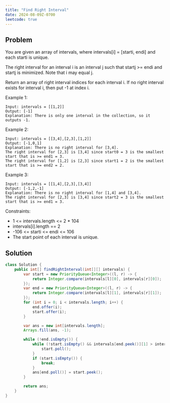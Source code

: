 ```yaml
---
title: "Find Right Interval"
date: 2024-08-09Z-0700
leetcode: true
---
```


## Problem

You are given an array of intervals, where intervals[i] = [starti, endi] and each starti is unique.

The right interval for an interval i is an interval j such that startj >= endi and startj is minimized. Note that i may equal j.

Return an array of right interval indices for each interval i. If no right interval exists for interval i, then put -1 at index i.

Example 1:

```text
Input: intervals = [[1,2]]
Output: [-1]
Explanation: There is only one interval in the collection, so it outputs -1.
```

Example 2:

```text
Input: intervals = [[3,4],[2,3],[1,2]]
Output: [-1,0,1]
Explanation: There is no right interval for [3,4].
The right interval for [2,3] is [3,4] since start0 = 3 is the smallest start that is >= end1 = 3.
The right interval for [1,2] is [2,3] since start1 = 2 is the smallest start that is >= end2 = 2.
```

Example 3:

```text
Input: intervals = [[1,4],[2,3],[3,4]]
Output: [-1,2,-1]
Explanation: There is no right interval for [1,4] and [3,4].
The right interval for [2,3] is [3,4] since start2 = 3 is the smallest start that is >= end1 = 3.
```

Constraints:

- 1 <= intervals.length <= 2 \* 104
- intervals[i].length == 2
- -106 <= starti <= endi <= 106
- The start point of each interval is unique.

## Solution

```java
class Solution {
    public int[] findRightInterval(int[][] intervals) {
        var start = new PriorityQueue<Integer>((l, r) -> {
            return Integer.compare(intervals[l][0], intervals[r][0]);
        });
        var end = new PriorityQueue<Integer>((l, r) -> {
            return Integer.compare(intervals[l][1], intervals[r][1]);
        });
        for (int i = 0; i < intervals.length; i++) {
            end.offer(i);
            start.offer(i);
        }

        var ans = new int[intervals.length];
        Arrays.fill(ans, -1);

        while (!end.isEmpty()) {
            while (!start.isEmpty() && intervals[end.peek()][1] > intervals[start.peek()][0]) {
                start.poll();
            }
            if (start.isEmpty()) {
                break;
            }
            ans[end.poll()] = start.peek();
        }

        return ans;
    }
}
```

